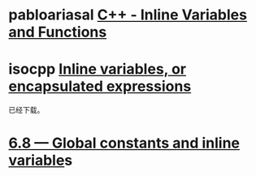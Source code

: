# pabloariasal [C++ - Inline Variables and Functions](https://pabloariasal.github.io/2019/02/28/cpp-inlining/)



# isocpp [Inline variables, or encapsulated expressions](https://isocpp.org/files/papers/n4147.pdf)

已经下载。



# [6.8 — Global constants and inline variable](https://www.learncpp.com/cpp-tutorial/global-constants-and-inline-variables/)s